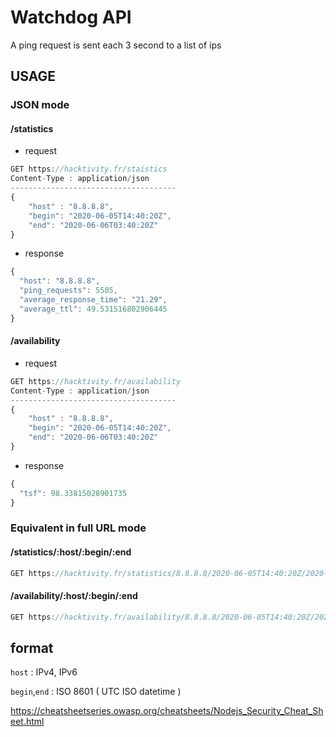 # Watchdog API

A ping request is sent each 3 second to a list of ips


## USAGE 

### JSON mode 

#### /statistics 
- request
```js
GET https://hacktivity.fr/staistics
Content-Type : application/json
-------------------------------------
{
	"host" : "8.8.8.8",
	"begin": "2020-06-05T14:40:20Z",
	"end": "2020-06-06T03:40:20Z"
}
```
- response 
```js
{
  "host": "8.8.8.8",
  "ping_requests": 5505,
  "average_response_time": "21.29",
  "average_ttl": 49.531516802906445
}
```


#### /availability 
- request  
```js
GET https://hacktivity.fr/availability
Content-Type : application/json
-------------------------------------
{
	"host" : "8.8.8.8",
	"begin": "2020-06-05T14:40:20Z",
	"end": "2020-06-06T03:40:20Z"
}
```
- response
```js
{
  "tsf": 98.33815028901735
}
```

### Equivalent in full URL mode 

#### /statistics/:host/:begin/:end 
```js
GET https://hacktivity.fr/statistics/8.8.8.8/2020-06-05T14:40:20Z/2020-06-06T03:40:20Z
```

#### /availability/:host/:begin/:end 
```js
GET https://hacktivity.fr/availability/8.8.8.8/2020-06-05T14:40:20Z/2020-06-06T03:40:20Z
```

## format
```host``` : IPv4, IPv6 

```begin```,```end``` : ISO 8601 ( UTC ISO datetime )


https://cheatsheetseries.owasp.org/cheatsheets/Nodejs_Security_Cheat_Sheet.html
